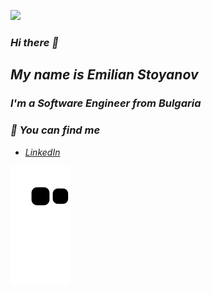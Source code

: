<p><em>  <img src="https://media.giphy.com/media/fYSnHlufseco8Fh93Z/giphy.gif" width="30">


  
<!-- START NEW SECTION -->

### Hi there 👋
### <h2>My name is Emilian Stoyanov</h2>
### I'm a Software Engineer from Bulgaria




### 📧 You can find me
- [LinkedIn](https://www.linkedin.com/in/emilian-stoyanov)












 ![Snake animation](https://github.com/GusCabraal/GusCabraal/blob/output/github-contribution-grid-snake.svg)
